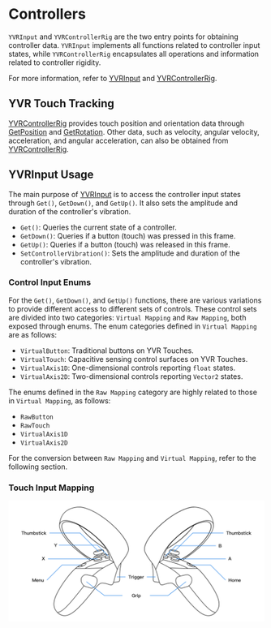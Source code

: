# Controllers

`YVRInput` and `YVRControllerRig` are the two entry points for obtaining controller data. `YVRInput` implements all functions related to controller input states, while `YVRControllerRig` encapsulates all operations and information related to controller rigidity.

For more information, refer to [YVRInput](xref:YVR.Core.YVRInput) and [YVRControllerRig](xref:YVR.Core.YVRControllerRig).

## YVR Touch Tracking

[YVRControllerRig](xref:YVR.Core.YVRControllerRig) provides touch position and orientation data through [GetPosition](xref:YVR.Core.YVRControllerRig.GetPosition(YVR.Core.ControllerType)) and [GetRotation](xref:YVR.Core.YVRControllerRig.GetRotation(YVR.Core.ControllerType)). Other data, such as velocity, angular velocity, acceleration, and angular acceleration, can also be obtained from [YVRControllerRig](xref:YVR.Core.YVRControllerRig).

## YVRInput Usage

The main purpose of [YVRInput](xref:YVR.Core.YVRInput) is to access the controller input states through `Get()`, `GetDown()`, and `GetUp()`. It also sets the amplitude and duration of the controller's vibration.

* `Get()`: Queries the current state of a controller.
* `GetDown()`: Queries if a button (touch) was pressed in this frame.
* `GetUp()`: Queries if a button (touch) was released in this frame.
* `SetControllerVibration()`: Sets the amplitude and duration of the controller's vibration.

### Control Input Enums

For the `Get()`, `GetDown()`, and `GetUp()` functions, there are various variations to provide different access to different sets of controls. These control sets are divided into two categories: `Virtual Mapping` and `Raw Mapping`, both exposed through enums. The enum categories defined in `Virtual Mapping` are as follows:

* `VirtualButton`: Traditional buttons on YVR Touches.
* `VirtualTouch`: Capacitive sensing control surfaces on YVR Touches.
* `VirtualAxis1D`: One-dimensional controls reporting `float` states.
* `VirtualAxis2D`: Two-dimensional controls reporting `Vector2` states.

The enums defined in the `Raw Mapping` category are highly related to those in `Virtual Mapping`, as follows:

* `RawButton`
* `RawTouch`
* `VirtualAxis1D`
* `VirtualAxis2D`

For the conversion between `Raw Mapping` and `Virtual Mapping`, refer to the following section.

### Touch Input Mapping

![Touch Input](Controllers/2021-12-14-15-41-15.png)